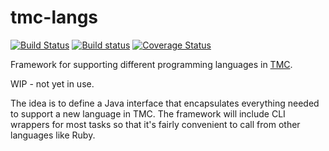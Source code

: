 # tmc-langs

[![Build Status](https://travis-ci.org/testmycode/tmc-langs.svg?branch=master)](https://travis-ci.org/testmycode/tmc-langs)
[![Build status](https://ci.appveyor.com/api/projects/status/w6c4s3j09jfhbhb7/branch/master?svg=true)](https://ci.appveyor.com/project/rage/tmc-langs/branch/master)
[![Coverage Status](https://coveralls.io/repos/testmycode/tmc-langs/badge.svg?branch=master&service=github)](https://coveralls.io/github/testmycode/tmc-langs?branch=master)

Framework for supporting different programming languages in [TMC](https://github.com/testmycode/tmc-server).

WIP - not yet in use.

The idea is to define a Java interface that encapsulates everything needed to support a new language in TMC.
The framework will include CLI wrappers for most tasks so that it's fairly convenient to call from
other languages like Ruby.
